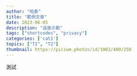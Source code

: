 ```yaml
---
author: "哈桑"
title: "範例文章"
date: 2023-06-05
description: "這是示範"
tags: ["shortcodes", "privacy"]
categories: ['cat1']
topics: ["T1", "T2"]
thumbnail: https://picsum.photos/id/1002/400/250
---
```


測試